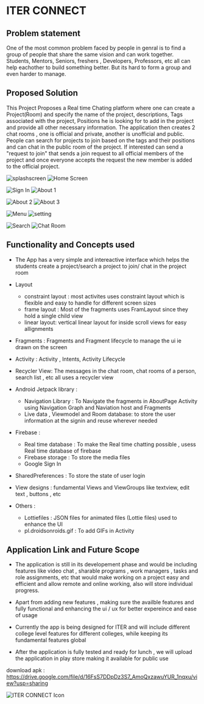 # ITER CONNECT

## Problem statement

One of the most common problem faced by people in genral is to find a group of people that share the same vision and can work together. Students, Mentors, Seniors, freshers , Developers, Professors, etc all can help eachother to build something better. But its hard to form a group and even harder to manage.

## Proposed Solution

This Project Proposes a Real time Chating platform where one can create a Project(Room) and specify the name of the project, descriptions, Tags associated with the project, Positions he is looking for to add in the project and provide all other necessary information. The application then creates 2 chat rooms , one is official and private, another is unofficial and public. People can search for projects to join based on the tags and their positions and can chat in the public room of the project. If interested can send a "request to join" that sends a join request to all official members of the project and once everyone accepts the request the new member is added to the official project.

![splashscreen](./ScreenShots/ss7r.jpg?raw=true "Title")  ![Home Screen](./ScreenShots/ss5r.jpg?raw=true "Title")

![Sign In](./ScreenShots/ss6r.jpg?raw=true "Title")  ![About 1](./ScreenShots/ss8r.jpg?raw=true "Title")

![About 2](./ScreenShots/ss9r.jpg?raw=true "Title")  ![About 3](./ScreenShots/ss10r.jpg?raw=true "Title")

![Menu](./ScreenShots/ss4r.jpg?raw=true "Title")  ![setting](./ScreenShots/ss3r.jpg?raw=true "Title")

![Search](./ScreenShots/ss2r.jpg?raw=true "Title")  ![Chat Room](./ScreenShots/ss1r.jpg?raw=true "Title")

## Functionality and Concepts used

* The App has a very simple and intereactive interface which helps the students create a project/search a project to join/ chat in the project room
* Layout 
    * constraint layout : most activites uses constraint layout which is flexible and easy to handle for different screen sizes
    * frame layout : Most of the fragments uses FramLayout since they hold a single child view
    * linear layout: vertical linear layout for inside scroll views for easy allignments
* Fragments : Fragments and Fragment lifecycle to manage the ui ie drawn on the screen
* Activity : Activity , Intents, Activity Lifecycle 
* Recycler View: The messages in the chat room, chat rooms of a person, search list , etc all uses a recycler view

* Android Jetpack library : 
    * Navigation Library : To Navigate the fragments in AboutPage Activity using Navigation Graph and Naviation host and Fragments
    * Live data , Viewmodel and Room database: to store the user information at the signin and reuse wherever needed 

* Firebase : 
    * Real time database : To make the Real time chatting possible , usess Real time database of firebase
    * Firebase storage : To store the media files
    * Google Sign In 

* SharedPreferences : To store the state of user login

* View designs : fundamental Views and ViewGroups like textview, edit text , buttons , etc

* Others : 
    * Lottiefiles : JSON files for animated files (Lottie files) used to enhance the UI 
    * pl.droidsonroids.gif : To add GIFs in Activity

## Application Link and Future Scope

* The application is still in its developement phase and would be including features like video chat , sharable programs , work managers , tasks and role assignments, etc that would make working on a project easy and efficient and allow remote and online working, also will store individual progress. 

* Apart from adding new features , making sure the availble features and fully functional and enhancing the ui / ux for better expereince and ease of usage

* Currently the app is being designed for ITER and will include different college level features for different colleges, while keeping its fundamental features global 

* After the application is fully tested and ready for lunch , we will upload the application in play store making it available for public use

download apk : https://drive.google.com/file/d/16FsS7DDpDz3S7_AmoQxzawuYUR_1nqxu/view?usp=sharing


![ITER CONNECT Icon](./ITER%20CONNECT%20logo.png)

